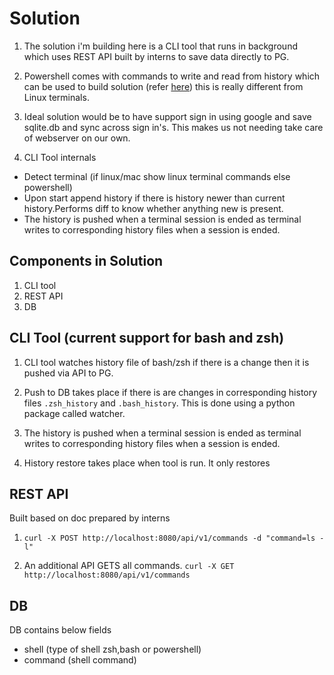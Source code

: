 # Solution 

1. The solution i'm building here is a CLI tool that runs in background which uses REST API built by interns to save data directly to PG.

2. Powershell comes with commands to write and read from history which can be used to build solution (refer [here](https://learn.microsoft.com/en-us/powershell/module/microsoft.powershell.core/about/about_history?view=powershell-7.4#history-cmdlets)) this is really different from Linux terminals.

3. Ideal solution would be to have support sign in using google and save sqlite.db and sync across sign in's. This makes us not needing take care of webserver on our own.


4. CLI Tool internals
- Detect terminal (if linux/mac show linux terminal commands else powershell)
- Upon start append history if there is history newer than current history.Performs diff to know whether anything new is present.
- The history is pushed when a terminal session is ended as terminal writes to corresponding history files when a session is ended.

## Components in Solution

1. CLI tool
2. REST API
3. DB

## CLI Tool (current support for bash and zsh)

1. CLI tool watches history file of bash/zsh if there is a change then it is pushed via API to PG.

2. Push to DB takes place if there is are changes in corresponding history files `.zsh_history` and `.bash_history`. This is done using a python package called watcher.

3. The history is pushed when a terminal session is ended as terminal writes to corresponding history files when a session is ended.

4. History restore takes place when tool is run. It only restores 
 

## REST API

Built based on doc prepared by interns

1.  `curl -X POST http://localhost:8080/api/v1/commands -d "command=ls -l"`

2. An additional API GETS all commands.
  `curl -X GET http://localhost:8080/api/v1/commands`  


## DB

DB contains below fields 
- shell (type of shell zsh,bash or powershell)
- command (shell command)